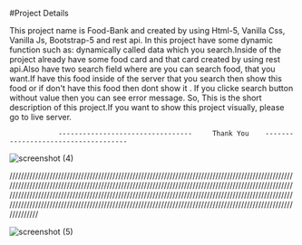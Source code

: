 #Project Details

This project name is Food-Bank and created by using Html-5, Vanilla Css, Vanilla Js, Bootstrap-5 and rest api. In this project have some dynamic function such as: dynamically called data which you search.Inside of the project already have some food card and that card created by using rest api.Also have two search field where are you can search food, that you want.If have this food inside of the server that you search then show this food or if don't have this food then dont show it . If you clicke search button without value then you can see error message. So, This is the short description of this project.If you want to show this project visually, please go to live server. 


                ---------------------------------     Thank You    ------------------------------------




![screenshot (4)](https://user-images.githubusercontent.com/76746810/131249914-a34899b6-5b33-4dfa-8693-b6e96efcc473.png)


//////////////////////////////////////////////////////////////////////////////////////////////////////////////////////////////////////////////////////////////////////////////////////////////////////////////////////////////////////////////////////////////////////////////////////////////////////////////////////////////////////////////////////////////////////////////////////////////////////////////////////




![screenshot (5)](https://user-images.githubusercontent.com/76746810/131250020-4b805b0f-7acb-414a-bd0f-6c079f6f04d6.png)



